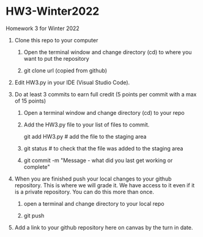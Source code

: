 # HW3-Winter2022
Homework 3 for Winter 2022

1. Clone this repo to your computer

     1) Open the terminal window and change directory (cd) to where you want to put the repository

     2) git clone url (copied from github)

2. Edit HW3.py in your IDE (Visual Studio Code).

3. Do at least 3 commits to earn full credit (5 points per commit with a max of 15 points)

      1) Open a terminal window and change directory (cd) to your repo

      2) Add the HW3.py file to your list of files to commit.

           git add HW3.py # add the file to the staging area

      3) git status # to check that the file was added to the staging area

      4) git commit -m "Message - what did you last get working or complete"

4. When you are finished push your local changes to your github repository.  This is where we will grade it.  We have access to it even if it is a private repository.  You can do this more than once.

    1) open a terminal and change directory to your local repo

    2) git push 

5. Add a link to your github repository here on canvas by the turn in date.
